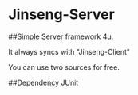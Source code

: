 # Jinseng-Server
##Simple Server framework 4u.

It always syncs with "Jinseng-Client" 

You can use two sources for free.

##Dependency
JUnit
